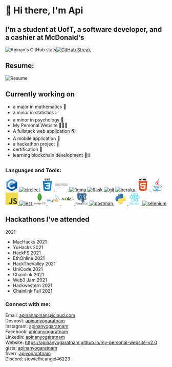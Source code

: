 # 👋 Hi there, I'm Api

## I'm a student at UofT, a software developer, and a cashier at McDonald's

![Apinan's GitHub stats](https://github-readme-stats.vercel.app/api?username=apinanyogaratnam&show_icons=true&theme=great-gatsby&border_radius=12&bg_color=135,222223,000000&hide_border=true)[![GitHub Streak](https://github-readme-streak-stats.herokuapp.com/?user=apinanyogaratnam&hide_border=true)](https://git.io/streak-stats)

## Resume:
![Resume](https://drive.google.com/file/d/1RF8Kjd7INjPSKsvQLISNwa2SqWiJCGTQ/view)

## Currently working on
- a major in mathematics 🧮
- a minor in statistics 📈
- a minor in psychology 🧠
- My Personal Website 👨🏾‍💻
- A fullstack web application 🌎
- A mobile application 📱
- a hackathon project 🦠
- certification 📝
- learning blockchain development 🧱⛓ 

<h3 align="left">Languages and Tools:</h3>
<p align="left"> <a href="https://www.cprogramming.com/" target="_blank"> <img src="https://raw.githubusercontent.com/devicons/devicon/master/icons/c/c-original.svg" alt="c" width="40" height="40"/> </a> <a href="https://circleci.com" target="_blank"> <img src="https://www.vectorlogo.zone/logos/circleci/circleci-icon.svg" alt="circleci" width="40" height="40"/> </a> <a href="https://www.w3schools.com/css/" target="_blank"> <img src="https://raw.githubusercontent.com/devicons/devicon/master/icons/css3/css3-original-wordmark.svg" alt="css3" width="40" height="40"/> </a> <a href="https://expressjs.com" target="_blank"> <img src="https://raw.githubusercontent.com/devicons/devicon/master/icons/express/express-original-wordmark.svg" alt="express" width="40" height="40"/> </a> <a href="https://www.figma.com/" target="_blank"> <img src="https://www.vectorlogo.zone/logos/figma/figma-icon.svg" alt="figma" width="40" height="40"/> </a> <a href="https://flask.palletsprojects.com/" target="_blank"> <img src="https://www.vectorlogo.zone/logos/pocoo_flask/pocoo_flask-icon.svg" alt="flask" width="40" height="40"/> </a> <a href="https://git-scm.com/" target="_blank"> <img src="https://www.vectorlogo.zone/logos/git-scm/git-scm-icon.svg" alt="git" width="40" height="40"/> </a> <a href="https://heroku.com" target="_blank"> <img src="https://www.vectorlogo.zone/logos/heroku/heroku-icon.svg" alt="heroku" width="40" height="40"/> </a> <a href="https://www.w3.org/html/" target="_blank"> <img src="https://raw.githubusercontent.com/devicons/devicon/master/icons/html5/html5-original-wordmark.svg" alt="html5" width="40" height="40"/> </a> <a href="https://www.java.com" target="_blank"> <img src="https://raw.githubusercontent.com/devicons/devicon/master/icons/java/java-original.svg" alt="java" width="40" height="40"/> </a> <a href="https://developer.mozilla.org/en-US/docs/Web/JavaScript" target="_blank"> <img src="https://raw.githubusercontent.com/devicons/devicon/master/icons/javascript/javascript-original.svg" alt="javascript" width="40" height="40"/> </a> <a href="https://jestjs.io" target="_blank"> <img src="https://www.vectorlogo.zone/logos/jestjsio/jestjsio-icon.svg" alt="jest" width="40" height="40"/> </a> <a href="https://www.mongodb.com/" target="_blank"> <img src="https://raw.githubusercontent.com/devicons/devicon/master/icons/mongodb/mongodb-original-wordmark.svg" alt="mongodb" width="40" height="40"/> </a> <a href="https://www.mysql.com/" target="_blank"> <img src="https://raw.githubusercontent.com/devicons/devicon/master/icons/mysql/mysql-original-wordmark.svg" alt="mysql" width="40" height="40"/> </a> <a href="https://nodejs.org" target="_blank"> <img src="https://raw.githubusercontent.com/devicons/devicon/master/icons/nodejs/nodejs-original-wordmark.svg" alt="nodejs" width="40" height="40"/> </a> <a href="https://www.postgresql.org" target="_blank"> <img src="https://raw.githubusercontent.com/devicons/devicon/master/icons/postgresql/postgresql-original-wordmark.svg" alt="postgresql" width="40" height="40"/> </a> <a href="https://postman.com" target="_blank"> <img src="https://www.vectorlogo.zone/logos/getpostman/getpostman-icon.svg" alt="postman" width="40" height="40"/> </a> <a href="https://www.python.org" target="_blank"> <img src="https://raw.githubusercontent.com/devicons/devicon/master/icons/python/python-original.svg" alt="python" width="40" height="40"/> </a> <a href="https://reactjs.org/" target="_blank"> <img src="https://raw.githubusercontent.com/devicons/devicon/master/icons/react/react-original-wordmark.svg" alt="react" width="40" height="40"/> </a> <a href="https://www.selenium.dev" target="_blank"> <img src="https://raw.githubusercontent.com/detain/svg-logos/780f25886640cef088af994181646db2f6b1a3f8/svg/selenium-logo.svg" alt="selenium" width="40" height="40"/> </a> </p>
  
 ## Hackathons I've attended
 2021:
 - MacHacks 2021
 - YuHacks 2021
 - HackFS 2021
 - EthOnline 2021
 - HackTheValley 2021
 - UniCode 2021
 - Chainlink 2021
 - Web3 Jam 2021
 - Hackwestern 2021
 - Chainlink Fall 2021
  
[website]: https://apinanyogaratnam.github.io/my-personal-website-v2.0/
[github]: https://github.com/apinanyogaratnam
[gists]: https://gist.github.com/apinanyogaratnam

### Connect with me:
Email: [apinanapinan@icloud.com](mailto:apinanapinan@icloud.com) <br />
Devpost: [apinanyogaratnam](https://devpost.com/apinanyogaratnam) <br />
Instagram: [apinanyogaratnam](https://www.instagram.com/apinanyogaratnam) <br />
Facebook: [apinanyogaratnam](https://www.facebook.com/apinanyogaratnam) <br />
Linkedin: [apinanyogaratnam](https://www.linkedin.com/in/apinanyogaratnam) <br />
Website: https://apinanyogaratnam.github.io/my-personal-website-v2.0 <br />
gists: [apinanyogaratnam](https://gist.github.com/apinanyogaratnam) <br />
fiverr: [apiyogaratnam](https://www.fiverr.com/s2/4513ceee7a) <br />
Discord: stewietheangel#6223
